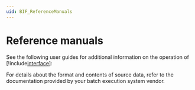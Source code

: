 ```yaml
---
uid: BIF_ReferenceManuals
---
```


# Reference manuals

<!-- Update for your interface -->

See the following user guides for additional information on the operation of [!include[interface](../includes/interface-name.md)]:

<!-- * [manual](url)
* [manual](url) -->
   
For details about the format and contents of source data, refer to the documentation provided by your batch execution system vendor. 
